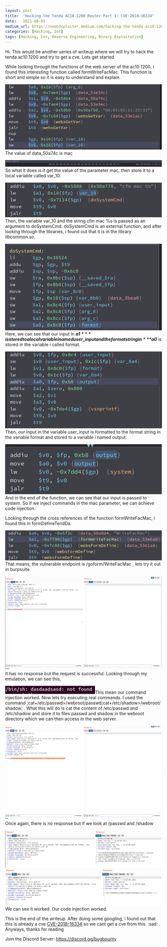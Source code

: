 ```yaml
---
layout:	post
title:	"Hacking the Tenda AC10-1200 Router Part 1: CVE-2018–16334"
date:	2021-08-01
medium_url: https://noob3xploiter.medium.com/hacking-the-tenda-ac10-1200-part-1-cve-2018-16334-fe9401e48471
categories: [Hacking, Iot]
tags: [Hacking, Iot, Reverse Engineering, Binary Exploitation]
---
```


  Hi. This would be another series of writeup where we will try to hack the tenda ac10 1200 and try to get a cve. Lets get started

While looking through the functions of the web server of the ac10 1200, i found this interesting function called formWriteFacMac. This function is short and simple so it is easy to understand and explain.

![](/img/1*io-9ILto1hoJGWZ_p9jXgA.png)The value of data\_50a74c is mac

![](/img/1*_5pVfkuTlqQ22uHOgg47kg.png)So what it does is it get the value of the parameter mac, then store it to a local variable called var\_10.

![](/img/1*0_QMMSwVKqbajrIhlhZjQg.png)Then, the variable var\_10 and the string cfm mac %s is passed as an argument to doSystemCmd. doSystemCmd is an external function, and after looking through the libraries, i found out that it is in the library libcommon.so.

![](/img/1*hGb1QkxWn6gfWXR3rkh7Xg.png)Here, we can see that our input in ***$a1*** is stored to a local variable i named user\_input and the format string in ***$a0*** is stored in the variable i called format.

![](/img/1*l68z2NtIftCsXay9dhSVUQ.png)Then, our input in the variable user\_input is formatted to the format string in the variable format and stored to a variable i named output.

![](/img/1*Su44YJiOG_9zrArqp6-DUw.png)And in the end of the function, we can see that our input is passed to system. So if we inject commands in the mac parameter, we can achieve code injection.

Looking through the cross references of the function formWriteFacMac, i found this in formDefineTendDa.

![](/img/1*Oyt2hZgs5YoZwkNIq8_UHA.png)That means, the vulnerable endpoint is /goform/WriteFacMac , lets try it out in burpsuite

![](/img/1*qPZ9tWpwsCupPFPdASWPaw.png)It has no response but the request is successful. Looking through my emulation, we can see this,

![](/img/1*KNDvHY52RTXvOm3Ss5NrhQ.png)This mean our command injection worked. Now lets try executing real commands. I used the command ;cat+/etc/passwd>/webroot/passwd;cat+/etc/shadow>/webroot/shadow; . What this will do is cat the content of /etc/passwd and /etc/shadow and store it to files passwd and shadow in the webroot directory which we can then access in the web server.

![](/img/1*6FF--psKAXswOl4I9VJjtg.png)Once again, there is no response but if we look at /passwd and /shadow

![](/img/1*QctDSj-mJeMu0ej0X3PB9A.png)![](/img/1*xWmsE8P1v7HWhreIbzsKJQ.png)We can see it worked. Our code injection worked.

This is the end of the writeup. After doing some googling, i found out that this is already a cve [CVE-2018–16334](https://nvd.nist.gov/vuln/detail/CVE-2018-16334) so we cant get a cve from this. :sad: . Anyways, thanks for reading

Join the Discord Server: <https://discord.gg/bugbounty>

  